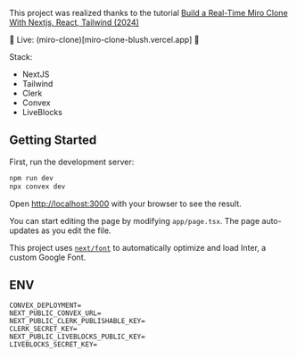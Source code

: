 This project was realized thanks to the tutorial [Build a Real-Time Miro Clone With Nextjs, React, Tailwind (2024)](https://youtu.be/ADJKbuayubE?si=Ge-pqxs9pzt-C5S2)

🔴 Live: (miro-clone)[miro-clone-blush.vercel.app] 🔴 

Stack:

- NextJS
- Tailwind
- Clerk
- Convex
- LiveBlocks


## Getting Started

First, run the development server:

```bash
npm run dev
npx convex dev
```

Open [http://localhost:3000](http://localhost:3000) with your browser to see the result.

You can start editing the page by modifying `app/page.tsx`. The page auto-updates as you edit the file.

This project uses [`next/font`](https://nextjs.org/docs/basic-features/font-optimization) to automatically optimize and load Inter, a custom Google Font.

## ENV

```
CONVEX_DEPLOYMENT=
NEXT_PUBLIC_CONVEX_URL=
NEXT_PUBLIC_CLERK_PUBLISHABLE_KEY=
CLERK_SECRET_KEY=
NEXT_PUBLIC_LIVEBLOCKS_PUBLIC_KEY=
LIVEBLOCKS_SECRET_KEY=
```
